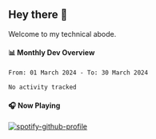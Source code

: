## Hey there 👋

Welcome to my technical abode.

#### 📊 Monthly Dev Overview
<!--START_SECTION:waka-->

```txt
From: 01 March 2024 - To: 30 March 2024

No activity tracked
```

<!--END_SECTION:waka-->

#### 🎧 Now Playing

[![spotify-github-profile](https://spotify-github-profile.vercel.app/api/view?uid=james2mid&cover_image=true&theme=natemoo-re)](https://open.spotify.com/user/james2mid?si=2b3baf2b09cb499e)

